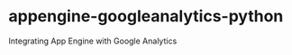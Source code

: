 appengine-googleanalytics-python
================================

Integrating App Engine with Google Analytics
